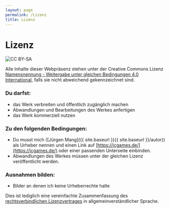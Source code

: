 ```yaml
---
layout: page
permalink: /Lizenz
title: Lizenz
---
```


# Lizenz

<img alt="CC BY-SA" src="{{ site.baseurl }}/assets/images/ccbysa.svg"/>

Alle Inhalte dieser Webpräsenz stehen unter der Creative Commons Lizenz [Namensnennung - Weitergabe unter gleichen Bedingungen 4.0 International](http://creativecommons.org/licenses/by-sa/4.0/), falls sie nicht abweichend gekennzeichnet sind.

### Du darfst:

- das Werk verbreiten und öffentlich zugänglich machen
- Abwandlungen und Bearbeitungen des Werkes anfertigen
- das Werk kommerziell nutzen

### Zu den folgenden Bedingungen:

- Du musst mich ([Jürgen Mang]({{ site.baseurl }}{{ site.baseurl }}/autor)) als Urheber nennen und einen Link auf [https://jcgames.de/](https://jcgames.de/) oder einer passenden Unterseite einbinden.
- Abwandlungen des Werkes müssen unter der gleichen Lizenz veröffentlicht werden.

### Ausnahmen bilden:

- Bilder an denen ich keine Urheberrechte halte

Dies ist lediglich eine vereinfachte Zusammenfassung des [rechtsverbindlichen Lizenzvertrages](http://creativecommons.org/licenses/by-sa/4.0/legalcode) in allgemeinverständlicher Sprache.
